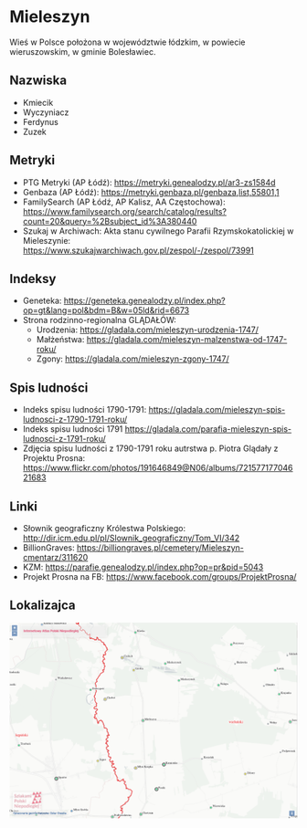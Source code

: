 # Mieleszyn
Wieś w Polsce położona w województwie łódzkim, w powiecie wieruszowskim, w gminie Bolesławiec.

## Nazwiska
+ Kmiecik
+ Wyczyniacz
+ Ferdynus
+ Zuzek

## Metryki
+ PTG Metryki (AP Łódź): https://metryki.genealodzy.pl/ar3-zs1584d
+ Genbaza (AP Łódź): https://metryki.genbaza.pl/genbaza,list,55801,1
+ FamilySearch (AP Łódź, AP Kalisz, AA Częstochowa): https://www.familysearch.org/search/catalog/results?count=20&query=%2Bsubject_id%3A380440
+ Szukaj w Archiwach: Akta stanu cywilnego Parafii Rzymskokatolickiej w Mieleszynie: https://www.szukajwarchiwach.gov.pl/zespol/-/zespol/73991 

## Indeksy
+ Geneteka: https://geneteka.genealodzy.pl/index.php?op=gt&lang=pol&bdm=B&w=05ld&rid=6673
+ Strona rodzinno-regionalna GLĄDAŁÓW:
    + Urodzenia: https://gladala.com/mieleszyn-urodzenia-1747/
    + Małżeństwa: https://gladala.com/mieleszyn-malzenstwa-od-1747-roku/
    + Zgony: https://gladala.com/mieleszyn-zgony-1747/

## Spis ludności
+ Indeks spisu ludności 1790-1791: https://gladala.com/mieleszyn-spis-ludnosci-z-1790-1791-roku/
+ Indeks spisu ludności 1791 https://gladala.com/parafia-mieleszyn-spis-ludnosci-z-1791-roku/
+ Zdjęcia spisu ludności z 1790-1791 roku autrstwa p. Piotra Glądały z Projektu Prosna: https://www.flickr.com/photos/191646849@N06/albums/72157717704621683

## Linki
+ Słownik geograficzny Królestwa Polskiego: http://dir.icm.edu.pl/pl/Slownik_geograficzny/Tom_VI/342
+ BillionGraves: https://billiongraves.pl/cemetery/Mieleszyn-cmentarz/311620
+ KZM: https://parafie.genealodzy.pl/index.php?op=pr&pid=5043
+ Projekt Prosna na FB: https://www.facebook.com/groups/ProjektProsna/ 


## Lokalizajca
![Mieleszyn z Internetowego Atlasu Polski Niepodległej](img/mieleszyn_iapn.png)